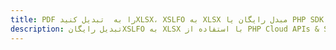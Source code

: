 ---title: PDF را به  تبدیل کنیدXLSX، XSLFO به XLSX مبدل رایگان یا PHP SDKdescription: تبدیل رایگانXSLFO به XLSX با استفاده از PHP Cloud APIs & SDK همچنین اسناد PDF را در Cloud ایجاد، ویرایش و رندر کنید.---